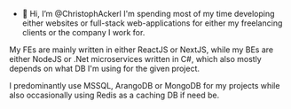 - 👋 Hi, I’m @ChristophAckerl
I'm spending most of my time developing either websites or full-stack web-applications for either my freelancing clients or the company I work for.

My FEs are mainly written in either ReactJS or NextJS, while my BEs are either NodeJS or .Net microservices written in C#, which also mostly depends on what DB I'm using for the given project. 

I predominantly use MSSQL, ArangoDB or MongoDB for my projects while also occasionally using Redis as a caching DB if need be.

<!---
ChristophAckerl/ChristophAckerl is a ✨ special ✨ repository because its `README.md` (this file) appears on your GitHub profile.
You can click the Preview link to take a look at your changes.
--->
